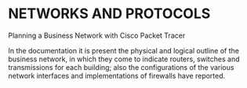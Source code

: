 # NETWORKS AND PROTOCOLS
Planning a Business Network with Cisco Packet Tracer

In the documentation it is present the physical and logical outline of the business network, in which 
they come to indicate routers, switches and transmissions for each building; also the configurations 
of the various network interfaces and implementations of firewalls have reported.
